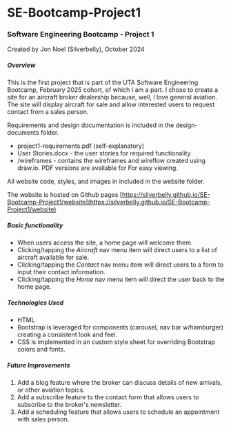 # SE-Bootcamp-Project1

### Software Engineering Bootcamp - Project 1

Created by Jon Noel (Silverbelly), October 2024

##### Overview

This is the first project that is part of the UTA Software Engineering Bootcamp,
February 2025 cohort, of which I am a part. I chose to create a site for an
aircraft broker dealership because, well, I love general aviation. The site will
display aircraft for sale and allow interested users to request contact from a
sales person.

Requirements and design documentation is included in the design-documents folder.

- project1-requirements.pdf (self-explanatory)
- User Stories.docx - the user stories for required functionality
- /wireframes - contains the wireframes and wireflow created using draw.io. PDF versions are available for For easy viewing.

All website code, styles, and images in included in the website folder.

The website is hosted on Github pages [https://silverbelly.github.io/SE-Bootcamp-Project1/website](https://silverbelly.github.io/SE-Bootcamp-Project1/website)

##### Basic functionality

- When users access the site, a home page will welcome them.
- Clicking/tapping the _Aircraft_ nav menu item will direct users to a list of aircraft available for sale.
- Clicking/tapping the _Contact_ nav menu item will direct users to a form to input their contact information.
- Clicking/tapping the _Home_ nav menu item will direct the user back to the home page.

##### Technologies Used

- HTML
- Bootstrap is leveraged for components (carousel, nav bar w/hamburger) creating a consistent look and feel.
- CSS is implemented in an custom style sheet for overriding Bootstrap colors and fonts.

##### Future Improvements

1. Add a blog feature where the broker can discuss details of new arrivals, or other aviation topics.
2. Add a subscribe feature to the contact form that allows users to subscribe to the broker's newsletter.
3. Add a scheduling feature that allows users to schedule an appointment with sales person.

